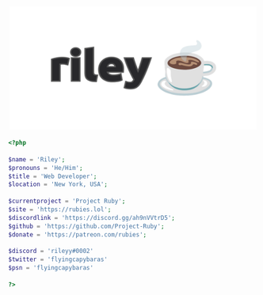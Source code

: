 <p align="center">
  <img src="https://github.com/flyingcapybaras/flyingcapybaras/raw/main/mybanner.png" width="500" height="250" />
</p>

```php
<?php

$name = 'Riley';
$pronouns = 'He/Him';
$title = 'Web Developer';
$location = 'New York, USA';

$currentproject = 'Project Ruby';
$site = 'https://rubies.lol';
$discordlink = 'https://discord.gg/ah9nVVtrD5';
$github = 'https://github.com/Project-Ruby';
$donate = 'https://patreon.com/rubies';

$discord = 'rileyy#0002'
$twitter = 'flyingcapybaras'
$psn = 'flyingcapybaras'

?>
```

